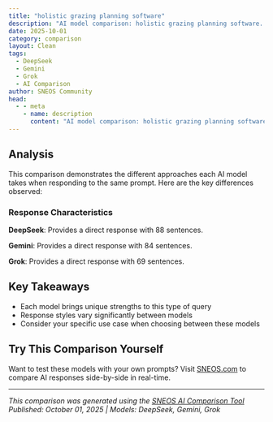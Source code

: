 ```yaml
---
title: "holistic grazing planning software"
description: "AI model comparison: holistic grazing planning software..."
date: 2025-10-01
category: comparison
layout: Clean
tags:
  - DeepSeek
  - Gemini
  - Grok
  - AI Comparison
author: SNEOS Community
head:
  - - meta
    - name: description
      content: "AI model comparison: holistic grazing planning software..."
---
```


<ChatComparison
  title="holistic grazing planning software"
  prompt="holistic grazing planning software"
  :responses='{"DeepSeek": "Of course. Here is a comprehensive overview of holistic grazing planning software, including the core principles, key features, top platforms, and how to choose the right one.\n\n### The Core Concept: What is Holistic Grazing Planning?\n\nBefore diving into software, it\u0027s crucial to understand the goal. Holistic Management, pioneered by Allan Savory, is a framework for decision-making that regenerates land and builds sustainable operations. In the context of grazing, it\u0027s not just about moving animals; it\u0027s about planning their movement to mimic the behavior of wild herds, which:\n\n* **Promotes plant recovery:** Animals are moved before they over-graze a plant.\n* **Distributes manure and urine:** Naturally fertilizing the pasture.\n* **Tramples forage and litter:** Building soil organic matter and moisture retention.\n* **Increases biodiversity:** Improving the health of the grassland ecosystem.\n\nThe primary tool for this is the **Grazing Plan**, which is a forward-looking schedule of where and when livestock will be. This is where specialized software becomes invaluable.\n\n---\n\n### Key Features of Holistic Grazing Planning Software\n\nLook for software that offers the following capabilities:\n\n1. **Paddock \u0026 Infrastructure Mapping:**\n * **GIS Integration:** Ability to import and draw your property boundaries, paddocks, water points, fences, gates, and handling facilities on a real map (like Google Maps or satellite imagery).\n * **Area Calculations:** Automatically calculates the acreage of each paddock.\n\n2. **Animal \u0026 Herd Management:**\n * Track different herds (e.g., cows, sheep, separate breeding groups).\n * Log animal numbers, types, and average animal units (AUs) or weight.\n * Manage records for breeding, health, and performance.\n\n3. **Grazing Planning \u0026 Scheduling:**\n * **Visual Planning Calendar:** A drag-and-drop interface to schedule herd moves between paddocks.\n * **Stock Density \u0026 Recovery Period Calculation:** The software should help you calculate the optimal grazing period based on paddock size, animal numbers, and forage availability, while ensuring an adequate recovery period for the plants.\n * \u0022**What-If\u0022 Scenarios:** Model different scenarios (e.g., drought, increased herd size) to see their impact on your plan.\n\n4. **Forage Monitoring \u0026 Pasture Tracking:**\n * **Photo Monitoring:** Geotag and store photos of your pastures over time to visually track improvement.\n * **Forage Budgeting:** Estimate the available forage and track its consumption.\n * **Rainfall \u0026 Weather Integration:** Record rainfall data and correlate it with pasture growth.\n\n5. **Record Keeping \u0026 Reporting:**\n * Generate grazing charts and reports to analyze your plan\u0027s effectiveness.\n * Track financial inputs and outputs related to grazing.\n * Maintain a complete history of all moves and pasture conditions.\n\n6. **Mobile Functionality:**\n * A companion mobile app is essential for viewing the plan, recording data, and taking photos in the field without a cell signal (offline capability).\n\n---\n\n### Top Holistic Grazing Planning Software Platforms\n\nHere are some of the leading platforms, each with a slightly different focus:\n\n#### 1. MaiaGrazing\n* **Focus:** Data-driven grazing decisions with a strong emphasis on forecasting and profitability.\n* **Strengths:** Excellent forecasting tools, integrates financial metrics, powerful \u0022what-if\u0022 scenario modeling. It helps you balance animal demand with forage supply dynamically.\n* **Best For:** Commercial ranchers and graziers who want to tightly link their grazing management to financial outcomes.\n* **Website:** \u0060maia-grazing.com\u0060\n\n#### 2. PastureMap\n* **Focus:** User-friendly, collaborative grazing management and pasture monitoring.\n* **Strengths:** Very intuitive map-based interface, great for tracking pasture health with photos, strong team collaboration features (multiple users can access the same ranch).\n* **Best For:** Beginners, educators, and operations with multiple team members who need a simple, visual tool.\n* **Website:** \u0060pasturemap.com\u0060\n\n#### 3. AgriWebb\n* **Focus:** A comprehensive, all-in-one farm management platform with robust grazing modules.\n* **Strengths:** Goes far beyond grazing to include full inventory, financials, compliance, and supply chain reporting (like NLIS/NAIS electronic ID integration). Its grazing planner is solid and integrated with all other aspects of the operation.\n* **Best For:** Large-scale operations that need a single system to manage everything from grazing to finances to regulatory compliance.\n* **Website:** \u0060agriwebb.com\u0060\n\n#### 4. HerdWhistle (by Ranchbot)\n* **Focus:** Real-time animal monitoring and data collection, which feeds into grazing decisions.\n* **Strengths:** Uses sensors and GPS tracking for animals, providing real-time data on location and behavior. This data can inform a highly adaptive grazing plan.\n* **Best For:** Tech-forward ranches interested in the Internet of Things (IoT) and real-time, data-automated insights.\n* **Website:** \u0060ranchbot.io\u0060\n\n#### 5. The \u0022Old School\u0022 Digital Method: Spreadsheets \u0026 Maps\n* **Focus:** Low-cost, high-control.\n* **How it works:** Use Google Sheets, Excel, or Airtable to create a grazing chart. Use Google Earth or a simple GIS app (like QGIS) to map your paddocks.\n* **Strengths:** Completely free and customizable. You understand every calculation.\n* **Weaknesses:** Time-consuming, no automation, prone to user error, difficult to model complex scenarios, no integrated mobile app.\n* **Best For:** Those on a very tight budget or who are highly proficient with spreadsheets and want ultimate control.\n\n---\n\n### How to Choose the Right Software for You\n\nAsk yourself these questions:\n\n1. **What is my primary goal?** (E.g., improve soil health, simplify record keeping, increase profit, manage a team?)\n2. **What is my budget?** Most software is a monthly or annual subscription.\n3. **How tech-savvy am I and my team?** Do I need a simple, intuitive tool or a powerful, complex one?\n4. **What\u0027s the scale of my operation?** A small homestead has different needs than a 10,000-acre commercial ranch.\n5. **Do I need an all-in-one platform or just a grazing tool?** If you already use other farm management software, check for integration.\n\n**Recommendation:** Most platforms offer a free trial. **Take advantage of this.** Input a small portion of your data and see how the workflow feels. The best software is the one you and your team will actually use consistently.", "Gemini": "Okay, let\u0027s break down holistic grazing planning software. Here\u0027s a comprehensive overview of what to look for, popular options, and key features:\n\n**What is Holistic Grazing Planning Software?**\n\nHolistic grazing planning software is designed to help ranchers and land managers implement holistic management principles in their grazing practices. Holistic management emphasizes a whole-systems approach, considering the interconnectedness of land, livestock, people, and finances. The software assists in planning grazing rotations, monitoring land health, and making informed decisions to improve soil health, biodiversity, and overall ranch profitability.\n\n**Key Features to Look For:**\n\n* **Grazing Charting/Planning:**\n * **Pasture Mapping:** Ability to create digital maps of your pastures, paddocks, and water sources. Ideally, you can import existing maps (GIS files, etc.) or draw them directly in the software.\n * **Grazing Rotation Planning:** Plan grazing sequences, specifying which paddocks to graze and for how long. Consider features like:\n * Automated rotation suggestions based on entered data.\n * Flexibility to adjust plans based on real-world conditions.\n * Integration with livestock numbers and feed requirements.\n * **Forage Inventory:** Track forage biomass (amount of grass available) in each paddock. This can involve:\n * Entering data manually (e.g., visual estimates, clipping samples).\n * Integration with satellite imagery or drone data for automated forage estimates.\n * **Rest and Recovery Tracking:** Monitor the rest periods for each paddock after grazing, which is crucial for plant regrowth and soil health.\n* **Livestock Management:**\n * **Herd/Flock Tracking:** Manage information about your livestock, including numbers, breeds, weights, and health records.\n * **Stocking Rate Calculations:** Calculate appropriate stocking rates based on forage availability and livestock requirements.\n * **Animal Movement Tracking:** Record when livestock are moved between paddocks.\n* **Monitoring and Reporting:**\n * **Photo Monitoring:** Upload photos of your pastures over time to track changes in vegetation cover and soil health.\n * **Soil Health Monitoring:** Record data from soil tests (e.g., organic matter, nutrient levels).\n * **Rainfall Tracking:** Track rainfall patterns, which are essential for forage growth.\n * **Customizable Reports:** Generate reports on grazing patterns, forage utilization, livestock performance, and land health.\n * **Data Visualization:** Present data in charts and graphs to help you identify trends and make informed decisions.\n* **Financial Management (Often Limited):**\n * **Basic Expense Tracking:** Record expenses related to grazing management (e.g., fencing, water systems).\n * **Revenue Tracking:** Track income from livestock sales.\n * **Profitability Analysis:** Some software might offer basic tools to analyze the profitability of your grazing operation.\n* **Collaboration and Accessibility:**\n * **Cloud-Based:** Access your data from anywhere with an internet connection.\n * **Mobile App:** Use a mobile app to record data in the field.\n * **Multi-User Access:** Allow multiple people (e.g., family members, employees, consultants) to access and manage the data.\n* **Integration:**\n * **Weather Data:** Integrate with weather services to get real-time and historical weather data.\n * **GIS Software:** Integration with GIS software for advanced mapping and analysis.\n * **Accounting Software:** Integration with accounting software (e.g., QuickBooks) for financial management.\n* **User Interface and Support:**\n * **User-Friendly Interface:** The software should be easy to learn and use.\n * **Customer Support:** Reliable customer support in case you have questions or need help.\n* **Offline Functionality:** Access to data and certain functionalities in areas without reliable internet.\n\n**Popular Software Options (with Descriptions):**\n\n* **PastureMap:** A well-known option. Aims to help ranchers manage grazing, track livestock movements, and monitor pasture health. Often praised for its mapping capabilities and user-friendly interface. Generally cloud-based with mobile apps.\n\n* **Landgrid:** Provides tools for land management, including mapping, grazing planning, and monitoring. Designed for holistic management principles.\n\n* **Maverick Grazing Software:** Designed specifically for grazing management, offering features for planning rotations, tracking forage availability, and monitoring livestock performance.\n\n* **Farmbrite:** Offers broader farm management capabilities including livestock management, but not necessarily focused on holistic grazing.\n\n* **AgriWebb:** A comprehensive farm management platform that includes grazing management features. Suitable for larger, more complex operations.\n\n* **Holistic Management Apps/ Spreadsheets:**\n * Some people prefer to create their own systems using spreadsheets (Google Sheets, Excel) or simple note-taking apps. This offers maximum flexibility, but requires more manual effort.\n * Look for templates specific to Holistic Management\n\n**Important Considerations When Choosing Software:**\n\n* **Your Specific Needs:** What are your primary goals for grazing management? Do you need help with planning rotations, monitoring land health, or managing livestock records?\n* **The Size and Complexity of Your Operation:** A small hobby farm might not need all the features of a comprehensive farm management platform.\n* **Your Budget:** Software prices can vary widely. Consider the cost of the software subscription, as well as any potential training or support fees.\n* **Technical Expertise:** How comfortable are you with using technology? Choose software that you can learn and use effectively.\n* **Trial Period:** Most software companies offer a free trial period. Take advantage of this to test the software and see if it meets your needs.\n\n**Steps to Take When Evaluating Software:**\n\n1. **Define Your Needs:** Write down a list of the features that are most important to you.\n2. **Research Options:** Search online for grazing planning software and read reviews.\n3. **Sign Up for Free Trials:** Try out several different software programs to see which ones you like best.\n4. **Contact Customer Support:** Ask questions about the software\u0027s features and capabilities.\n5. **Get Feedback from Other Ranchers:** Talk to other ranchers who are using grazing planning software.\n6. **Make a Decision:** Choose the software that best meets your needs and budget.\n\n**Holistic Context is Key:**\n\nRemember that software is just a tool. The success of holistic grazing management depends on your understanding of the principles of holistic management and your commitment to implementing them on your land. The software should support your decision-making process, not replace it. Consider taking a course or working with a consultant to learn more about holistic management principles.\n\nGood luck finding the right software for your needs!\n", "Grok": "Holistic grazing planning software refers to digital tools designed to support farmers and ranchers in implementing holistic management practices for grazing livestock. Holistic management is a decision-making framework that focuses on sustainable land management, animal health, and profitability while considering environmental, social, and economic factors. These software tools assist in planning and monitoring grazing schedules, pasture health, soil fertility, and livestock performance.\n\nHere\u2019s an overview of holistic grazing planning software, including features, benefits, and some popular options:\n\n---\n\n### **Key Features of Holistic Grazing Planning Software**\n1. **Grazing Schedule Planning**:\n - Helps design rotational or adaptive grazing plans to optimize pasture recovery and prevent overgrazing.\n - Allows users to map out paddocks and plan livestock movement based on grass growth and seasonal changes.\n\n2. **Pasture Monitoring**:\n - Tracks pasture condition, grass cover, and forage availability.\n - Some tools integrate with satellite imagery or drone data for real-time vegetation analysis.\n\n3. **Livestock Management**:\n - Monitors animal health, weight gain, and performance.\n - Tracks herd size and movement across different grazing areas.\n\n4. **Soil Health Analysis**:\n - Provides insights into soil fertility, moisture levels, and organic matter content.\n - Offers recommendations for improving soil through grazing practices.\n\n5. **Data Integration**:\n - Integrates weather data to adjust grazing plans based on rainfall or drought conditions.\n - Connects with other farm management software for a comprehensive view of operations.\n\n6. **Record Keeping and Reporting**:\n - Maintains detailed records of grazing history, expenses, and outcomes.\n - Generates reports for compliance with environmental regulations or certification programs (e.g., organic or regenerative agriculture).\n\n7. **Decision Support**:\n - Provides recommendations based on holistic management principles.\n - Helps balance environmental sustainability with economic goals.\n\n---\n\n### **Benefits of Holistic Grazing Planning Software**\n- **Improved Land Health**: Encourages sustainable practices like rotational grazing to improve soil health and biodiversity.\n- **Increased Productivity**: Optimizes forage use, leading to better livestock performance and reduced feed costs.\n- **Time Efficiency**: Automates planning and monitoring tasks, saving time for farmers.\n- **Data-Driven Decisions**: Provides actionable insights based on real-time data and historical records.\n- **Environmental Impact**: Supports regenerative agriculture by reducing erosion, improving carbon sequestration, and enhancing water retention.\n\n---\n\n### **Popular Holistic Grazing Planning Software**\nHere are some well-known tools and platforms that support holistic grazing planning:\n\n1. **MaiaGrazing**:\n - A cloud-based platform designed for graziers to plan and monitor rotational grazing.\n - Features include grazing charts, rainfall tracking, and livestock performance analytics.\n - Integrates with weather data and provides insights for sustainable land management.\n - Focuses on balancing grass growth with livestock needs.\n\n2. **PastureMap**:\n - A grazing management app that helps ranchers plan and track grazing rotations.\n - Offers tools for mapping pastures, recording grazing events, and measuring forage availability.\n - Integrates with GPS for accurate paddock mapping and livestock tracking.\n\n3. **Farmbrite**:\n - A comprehensive farm management software with features for grazing planning and livestock management.\n - Includes tools for scheduling rotations, tracking animal health, and managing farm finances.\n - Suitable for small to medium-sized operations.\n\n4. **AgriWebb**:\n - A farm management platform with a strong focus on livestock and pasture management.\n - Provides digital mapping for paddocks, grazing history tracking, and real-time livestock data.\n - Offers mobile apps for on-the-go updates and planning.\n\n5. **LandStream (by Holistic Management International)**:\n - Specifically designed for holistic management practitioners.\n - Supports grazing planning, financial planning, and monitoring of ecological outcomes.\n - Emphasizes the holistic context of balancing land, livestock, and lifestyle goals.\n\n6. **Ranchly**:\n - A newer tool focused on grazing management and livestock tracking.\n - Includes features for creating grazing plans, monitoring pasture health, and tracking animal movements.\n\n---\n\n### **How to Choose the Right Software**\n- **Scale of Operation**: Some tools are better suited for small farms, while others cater to large ranches.\n- **Ease of Use**: Look for user-friendly interfaces, especially if you\u0027re not tech-savvy.\n- **Integration**: Check if the software integrates with other tools you use (e.g., accounting or weather apps).\n- **Cost**: Consider subscription fees or one-time purchases and whether they fit your budget.\n- **Support and Training**: Ensure the software provider offers customer support, tutorials, or training resources.\n- **Specific Needs**: If you\u0027re focused on holistic management principles, choose software aligned with regenerative or sustainable practices.\n\n---\n\n### **Additional Resources**\n- **Holistic Management International (HMI)**: Offers training, resources, and software recommendations for holistic grazing.\n- **Savory Institute**: Promotes holistic management and provides tools and networks for regenerative grazing.\n- **Local Agricultural Extensions**: Many regions offer free or low-cost resources and advice for adopting sustainable grazing practices.\n\nIf you\u0027re new to holistic grazing, consider starting with a simpler tool like PastureMap or MaiaGrazing to familiarize yourself with the process. For more advanced operations, AgriWebb or LandStream may provide deeper insights and customization.\n\nLet me know if you\u0027d like more details on a specific software or implementation tips for holistic grazing!"}' 
  published-date="16:39"
/>

## Analysis

This comparison demonstrates the different approaches each AI model takes when responding to the same prompt. Here are the key differences observed:

### Response Characteristics

**DeepSeek**: Provides a direct response with 88 sentences. 

**Gemini**: Provides a direct response with 84 sentences. 

**Grok**: Provides a direct response with 69 sentences. 

## Key Takeaways

- Each model brings unique strengths to this type of query
- Response styles vary significantly between models
- Consider your specific use case when choosing between these models

## Try This Comparison Yourself

Want to test these models with your own prompts? Visit [SNEOS.com](https://sneos.com) to compare AI responses side-by-side in real-time.

---

*This comparison was generated using the [SNEOS AI Comparison Tool](https://sneos.com)*
*Published: October 01, 2025 | Models: DeepSeek, Gemini, Grok*

